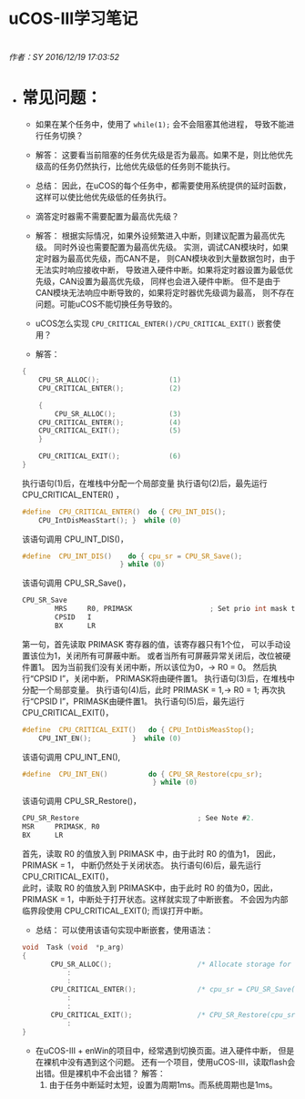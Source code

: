 # uCOS-III学习笔记

#
*作者：SY*
*2016/12/19 17:03:52*
##


+ # 常见问题：
	+ 如果在某个任务中，使用了 `while(1);` 会不会阻塞其他进程，
	导致不能进行任务切换？ 
	+ 解答：
		这要看当前阻塞的任务优先级是否为最高。如果不是，则比他优先级高的任务仍然执行，比他优先级低的任务则不能执行。

	+ 总结：
		因此，在uCOS的每个任务中，都需要使用系统提供的延时函数，这样可以使比他优先级低的任务执行。

	+ 滴答定时器需不需要配置为最高优先级？ 
	+ 解答：
		根据实际情况，如果外设频繁进入中断，则建议配置为最高优先级。
		同时外设也需要配置为最高优先级。
		实测，调试CAN模块时，如果定时器为最高优先级，而CAN不是，
		则CAN模块收到大量数据包时，由于无法实时响应接收中断，
		导致进入硬件中断。如果将定时器设置为最低优先级，CAN设置为最高优先级，
		同样也会进入硬件中断。
		但不是由于CAN模块无法响应中断导致的，如果将定时器优先级调为最高，
		则不存在问题。可能uCOS不能切换任务导致的。

	+ uCOS怎么实现 `CPU_CRITICAL_ENTER()/CPU_CRITICAL_EXIT()` 
	嵌套使用？	
	+ 解答：
	```C	
	{
		CPU_SR_ALLOC();					(1)			
		CPU_CRITICAL_ENTER();			(2)		
		
		{
			CPU_SR_ALLOC();				(3)		
		CPU_CRITICAL_ENTER();			(4)				
		CPU_CRITICAL_EXIT();			(5)		
		}
		
		CPU_CRITICAL_EXIT();			(6)		
	}
	```
	执行语句(1)后，在堆栈中分配一个局部变量
	执行语句(2)后，最先运行 CPU_CRITICAL_ENTER() ，
	```C
	#define  CPU_CRITICAL_ENTER()  do { CPU_INT_DIS();        
		CPU_IntDisMeasStart(); }  while (0)
	```										
	该语句调用 CPU_INT_DIS()，
	```C									
	#define  CPU_INT_DIS()    do { cpu_sr = CPU_SR_Save(); 
							} while (0)
	```
	该语句调用 CPU_SR_Save()，
	```C
	CPU_SR_Save
			MRS     R0, PRIMASK                   ; Set prio int mask to mask all (except faults)
			CPSID   I
			BX      LR
	```
	第一句，首先读取 PRIMASK 寄存器的值，该寄存器只有1个位，
	可以手动设置该位为1，关闭所有可屏蔽中断。
	或者当所有可屏蔽异常关闭后，改位被硬件置1。
	因为当前我们没有关闭中断，所以该位为0，-> R0 = 0。 
	然后执行“CPSID   I”，关闭中断，
	PRIMASK将由硬件置1。
	执行语句(3)后，在堆栈中分配一个局部变量。
	执行语句(4)后，此时 PRIMASK = 1,-> R0 = 1; 
	再次执行“CPSID   I”，PRIMASK由硬件置1。
	执行语句(5)后，最先运行 CPU_CRITICAL_EXIT()，
	```C
	#define  CPU_CRITICAL_EXIT()   do { CPU_IntDisMeasStop(); 
		CPU_INT_EN();          }  while (0)
	```
	该语句调用 CPU_INT_EN(),
	```C
	#define  CPU_INT_EN()          do { CPU_SR_Restore(cpu_sr); 
									} while (0)
	```
	该语句调用 CPU_SR_Restore()，
	```C
	CPU_SR_Restore                             ; See Note #2.
	MSR     PRIMASK, R0
	BX      LR
	```
	首先，读取 R0 的值放入到 PRIMASK 中，由于此时 R0 的值为1，
	因此，PRIMASK = 1，
	中断仍然处于关闭状态。
	执行语句(6)后，最先运行 CPU_CRITICAL_EXIT()，	
	此时，读取 R0 的值放入到 PRIMASK中，由于此时 R0 的值为0，因此，PRIMASK = 1，中断处于打开状态。这样就实现了中断嵌套。
	不会因为内部临界段使用 CPU_CRITICAL_EXIT(); 而误打开中断。
	+ 总结：
	可以使用该语句实现中断嵌套，使用语法：							
	```C
	void  Task (void  *p_arg)
	{
	       CPU_SR_ALLOC();                     /* Allocate storage for CPU status register */
	           :
	           :
	       CPU_CRITICAL_ENTER();               /* cpu_sr = CPU_SR_Save();                  */
	           :
	           :
	       CPU_CRITICAL_EXIT();                /* CPU_SR_Restore(cpu_sr);                  */
	           :
	}
	```

	+ 在uCOS-III + enWin的项目中，经常遇到切换页面。进入硬件中断，
	但是在裸机中没有遇到这个问题。
	还有一个项目，使用uCOS-III，读取flash会出错。但是裸机中不会出错？
	解答：
		1. 由于任务中断延时太短，设置为周期1ms。而系统周期也是1ms。